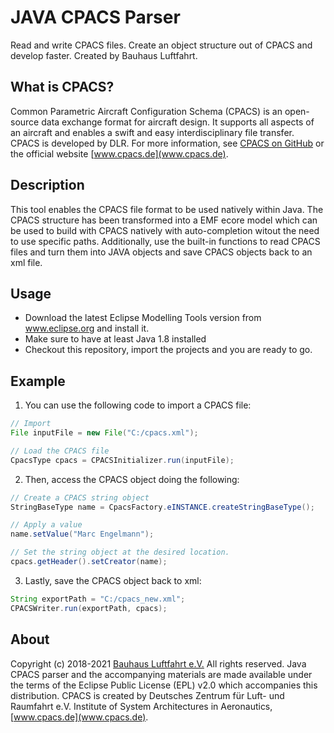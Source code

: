 # JAVA CPACS Parser
Read and write CPACS files. Create an object structure out of CPACS and develop faster. Created by Bauhaus Luftfahrt.


## What is CPACS?
Common Parametric Aircraft Configuration Schema (CPACS) is an open-source data exchange format for aircraft design. It supports all aspects of an aircraft and enables a swift and easy interdisciplinary file transfer. CPACS is developed by DLR. For more information, see [CPACS on GitHub](https://github.com/DLR-SL/CPACS) or the official website [www.cpacs.de](www.cpacs.de). 

## Description
This tool enables the CPACS file format to be used natively within Java. The CPACS structure has been transformed into a EMF ecore model which can be used to build with CPACS natively with auto-completion witout the need to use specific paths. 
Additionally, use the built-in functions to read CPACS files and turn them into JAVA objects and save CPACS objects back to an xml file. 

## Usage
* Download the latest Eclipse Modelling Tools version from www.eclipse.org and install it.
* Make sure to have at least Java 1.8 installed
* Checkout this repository, import the projects and you are ready to go.

## Example
1. You can use the following code to import a CPACS file: 

```java
// Import 
File inputFile = new File("C:/cpacs.xml");

// Load the CPACS file
CpacsType cpacs = CPACSInitializer.run(inputFile);
```

2. Then, access the CPACS object doing the following: 

```java
// Create a CPACS string object
StringBaseType name = CpacsFactory.eINSTANCE.createStringBaseType();

// Apply a value 
name.setValue("Marc Engelmann");

// Set the string object at the desired location.
cpacs.getHeader().setCreator(name);
```

3. Lastly, save the CPACS object back to xml:

```java
String exportPath = "C:/cpacs_new.xml";
CPACSWriter.run(exportPath, cpacs);
```

## About

Copyright (c) 2018-2021 [Bauhaus Luftfahrt e.V.](http://www.bauhaus-luftfahrt.net/?set_language=en) All rights reserved. Java CPACS parser and the accompanying materials are made available under the terms of the Eclipse Public License (EPL) v2.0 which accompanies this distribution. CPACS is created by Deutsches Zentrum für Luft- und Raumfahrt e.V. Institute of System Architectures in Aeronautics, [www.cpacs.de](www.cpacs.de).
